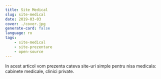 ```yaml
---
title: Site Medical
slug: site-medical
date: 2019-03-03
cover: ./cover.jpg
generate-card: false
language: ro
tags:
    - site-medical
    - site-prezentare
    - open-source
---
```


In acest articol vom prezenta cateva site-uri simple pentru nisa medicala: cabinete medicale, clinici private.
